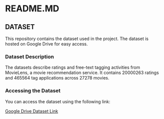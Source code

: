 # README.MD

## DATASET
This repository contains the dataset used in the project. The dataset is hosted on Google Drive for easy access. 

### Dataset Description
The datasets describe ratings and free-text tagging activities from MovieLens, a movie recommendation service. 
It contains 20000263 ratings and 465564 tag applications across 27278 movies.

### Accessing the Dataset

You can access the dataset using the following link:

[Google Drive Dataset Link](https://drive.google.com/drive/folders/18waBHkRftHL9X3QjrUHj9Gf58XVGaTxI?usp=sharing)
